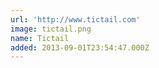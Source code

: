 ```yaml
---
url: 'http://www.tictail.com'
image: tictail.png
name: Tictail
added: 2013-09-01T23:54:47.000Z
---
```

